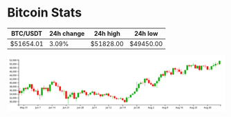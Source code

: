 # Bitcoin Stats

BTC/USDT|24h change|24h high|24h low|
|---|---|---|---|
|$51654.01|3.09%|$51828.00|$49450.00|

<img src="./chart.svg">

